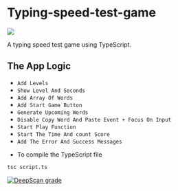 # Typing-speed-test-game
<kbd> <img src='https://user-images.githubusercontent.com/78610663/236957704-2f8bbefb-5f99-4987-aaf3-fac0eb6763b3.png'/> </kbd>

A typing speed test game using TypeScript.
## The App Logic
  * `Add Levels`
  * `Show Level And Seconds`
  * `Add Array Of Words`
  * `Add Start Game Button`
  * `Generate Upcoming Words`
  * `Disable Copy Word And Paste Event + Focus On Input`
  * `Start Play Function`
  * `Start The Time And count Score`
  * `Add The Error And Success Messages`

- To compile the TypeScript file
```bash
tsc script.ts
```

[![DeepScan grade](https://deepscan.io/api/teams/19512/projects/22934/branches/684586/badge/grade.svg)](https://deepscan.io/dashboard#view=project&tid=19512&pid=22934&bid=684586)
